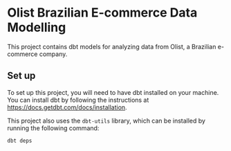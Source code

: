 # Olist Brazilian E-commerce Data Modelling

This project contains dbt models for analyzing data from Olist, a Brazilian e-commerce company.

## Set up

To set up this project, you will need to have dbt installed on your machine. You can install dbt by following the instructions at https://docs.getdbt.com/docs/installation.

This project also uses the `dbt-utils` library, which can be installed by running the following command:

```bash
dbt deps